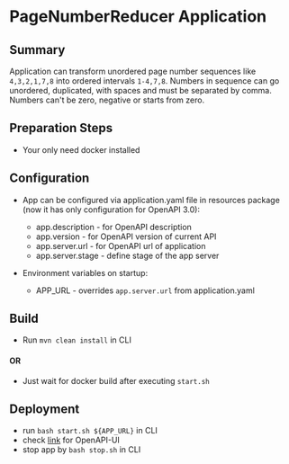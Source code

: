 # PageNumberReducer Application

## Summary

Application can transform unordered page number sequences like ```4,3,2,1,7,8``` into ordered intervals ```1-4,7,8```. 
Numbers in sequence can go unordered, duplicated, with spaces and must be separated by comma.
Numbers can't be zero, negative or starts from zero.

## Preparation Steps

+ Your only need docker installed

## Configuration

+ App can be configured via application.yaml file in resources package (now it has only configuration for OpenAPI 3.0):
  - app.description - for OpenAPI description
  - app.version - for OpenAPI version of current API
  - app.server.url - for OpenAPI url of application
  - app.server.stage - define stage of the app server

+ Environment variables on startup:
  - APP_URL - overrides ```app.server.url``` from application.yaml

## Build

+ Run ```mvn clean install``` in CLI
#### OR
+ Just wait for docker build after executing `start.sh`

## Deployment

+ run ```bash start.sh ${APP_URL}``` in CLI
+ check [link](http://localhost:9000/swagger-ui/index.html) for OpenAPI-UI
+ stop app by ```bash stop.sh``` in CLI
